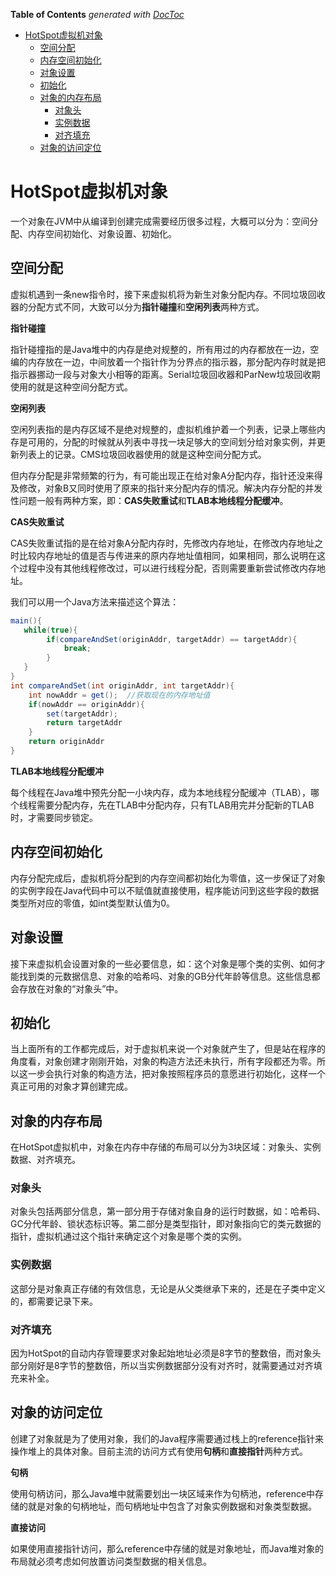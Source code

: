 <!-- START doctoc generated TOC please keep comment here to allow auto update -->
<!-- DON'T EDIT THIS SECTION, INSTEAD RE-RUN doctoc TO UPDATE -->
**Table of Contents**  *generated with [DocToc](https://github.com/thlorenz/doctoc)*

- [HotSpot虚拟机对象](#hotspot%E8%99%9A%E6%8B%9F%E6%9C%BA%E5%AF%B9%E8%B1%A1)
  - [空间分配](#%E7%A9%BA%E9%97%B4%E5%88%86%E9%85%8D)
  - [内存空间初始化](#%E5%86%85%E5%AD%98%E7%A9%BA%E9%97%B4%E5%88%9D%E5%A7%8B%E5%8C%96)
  - [对象设置](#%E5%AF%B9%E8%B1%A1%E8%AE%BE%E7%BD%AE)
  - [初始化](#%E5%88%9D%E5%A7%8B%E5%8C%96)
  - [对象的内存布局](#%E5%AF%B9%E8%B1%A1%E7%9A%84%E5%86%85%E5%AD%98%E5%B8%83%E5%B1%80)
    - [对象头](#%E5%AF%B9%E8%B1%A1%E5%A4%B4)
    - [实例数据](#%E5%AE%9E%E4%BE%8B%E6%95%B0%E6%8D%AE)
    - [对齐填充](#%E5%AF%B9%E9%BD%90%E5%A1%AB%E5%85%85)
  - [对象的访问定位](#%E5%AF%B9%E8%B1%A1%E7%9A%84%E8%AE%BF%E9%97%AE%E5%AE%9A%E4%BD%8D)

<!-- END doctoc generated TOC please keep comment here to allow auto update -->

# HotSpot虚拟机对象

一个对象在JVM中从编译到创建完成需要经历很多过程，大概可以分为：空间分配、内存空间初始化、对象设置、初始化。

## 空间分配

虚拟机遇到一条new指令时，接下来虚拟机将为新生对象分配内存。不同垃圾回收器的分配方式不同，大致可以分为**指针碰撞**和**空闲列表**两种方式。

**指针碰撞**

指针碰撞指的是Java堆中的内存是绝对规整的，所有用过的内存都放在一边，空编的内存放在一边，中间放着一个指针作为分界点的指示器，那分配内存时就是把指示器挪动一段与对象大小相等的距离。Serial垃圾回收器和ParNew垃圾回收期使用的就是这种空间分配方式。

**空闲列表**

空闲列表指的是内存区域不是绝对规整的，虚拟机维护着一个列表，记录上哪些内存是可用的，分配的时候就从列表中寻找一块足够大的空间划分给对象实例，并更新列表上的记录。CMS垃圾回收器使用的就是这种空间分配方式。

但内存分配是非常频繁的行为，有可能出现正在给对象A分配内存，指针还没来得及修改，对象B又同时使用了原来的指针来分配内存的情况。解决内存分配的并发性问题一般有两种方案，即：**CAS失败重试**和**TLAB本地线程分配缓冲**。

**CAS失败重试**

CAS失败重试指的是在给对象A分配内存时，先修改内存地址，在修改内存地址之时比较内存地址的值是否与传进来的原内存地址值相同，如果相同，那么说明在这个过程中没有其他线程修改过，可以进行线程分配，否则需要重新尝试修改内存地址。

我们可以用一个Java方法来描述这个算法：

```java
main(){
   while(true){
   		if(compareAndSet(originAddr, targetAddr) == targetAddr){
   			break;
   		}
   }
}
int compareAndSet(int originAddr, int targetAddr){
	int nowAddr = get();  //获取现在的内存地址值
	if(nowAddr == originAddr){
		set(targetAddr);
		return targetAddr
	}
	return originAddr
}
```

**TLAB本地线程分配缓冲**

每个线程在Java堆中预先分配一小块内存，成为本地线程分配缓冲（TLAB），哪个线程需要分配内存，先在TLAB中分配内存，只有TLAB用完并分配新的TLAB时，才需要同步锁定。

## 内存空间初始化

内存分配完成后，虚拟机将分配到的内存空间都初始化为零值，这一步保证了对象的实例字段在Java代码中可以不赋值就直接使用，程序能访问到这些字段的数据类型所对应的零值，如int类型默认值为0。

## 对象设置

接下来虚拟机会设置对象的一些必要信息，如：这个对象是哪个类的实例、如何才能找到类的元数据信息、对象的哈希吗、对象的GB分代年龄等信息。这些信息都会存放在对象的“对象头”中。

## 初始化
   
当上面所有的工作都完成后，对于虚拟机来说一个对象就产生了，但是站在程序的角度看，对象创建才刚刚开始，对象的构造方法还未执行，所有字段都还为零。所以这一步会执行对象的构造方法，把对象按照程序员的意愿进行初始化，这样一个真正可用的对象才算创建完成。

## 对象的内存布局

在HotSpot虚拟机中，对象在内存中存储的布局可以分为3块区域：对象头、实例数据、对齐填充。

### 对象头

对象头包括两部分信息，第一部分用于存储对象自身的运行时数据，如：哈希码、GC分代年龄、锁状态标识等。第二部分是类型指针，即对象指向它的类元数据的指针，虚拟机通过这个指针来确定这个对象是哪个类的实例。

### 实例数据

这部分是对象真正存储的有效信息，无论是从父类继承下来的，还是在子类中定义的，都需要记录下来。

### 对齐填充

因为HotSpot的自动内存管理要求对象起始地址必须是8字节的整数倍，而对象头部分刚好是8字节的整数倍，所以当实例数据部分没有对齐时，就需要通过对齐填充来补全。

## 对象的访问定位

创建了对象就是为了使用对象，我们的Java程序需要通过栈上的reference指针来操作堆上的具体对象。目前主流的访问方式有使用**句柄**和**直接指针**两种方式。

**句柄**

使用句柄访问，那么Java堆中就需要划出一块区域来作为句柄池，reference中存储的就是对象的句柄地址，而句柄地址中包含了对象实例数据和对象类型数据。

**直接访问**

如果使用直接指针访问，那么reference中存储的就是对象地址，而Java堆对象的布局就必须考虑如何放置访问类型数据的相关信息。
   
   

